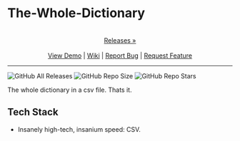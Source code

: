 
# The-Whole-Dictionary

<p align="center">
  <p align="center">
    <br />
    <a href="https://github.com/ScorchChamp/The-Whole-Dictionary/releases/">Releases &#187;</a>
    <br />
    <br />
    <a href="https://github.com/ScorchChamp/The-Whole-Dictionary">View Demo</a> |
    <a href="https://github.com/ScorchChamp/The-Whole-Dictionary/wiki">Wiki</a> |
    <a href="https://github.com/ScorchChamp/The-Whole-Dictionary/issues">Report Bug</a> |
    <a href="https://github.com/ScorchChamp/The-Whole-Dictionary/issues">Request Feature</a>
  </p>
</p>


-------------
![GitHub All Releases](https://img.shields.io/github/downloads/ScorchChamp/The-Whole-Dictionary/total?style=for-the-badge)
![GitHub Repo Size](https://img.shields.io/github/repo-size/ScorchChamp/The-Whole-Dictionary?style=for-the-badge)
![GitHub Repo Stars](https://img.shields.io/github/stars/ScorchChamp/The-Whole-Dictionary?style=for-the-badge)



The whole dictionary in a csv file. Thats it.

## Tech Stack

- Insanely high-tech, insanium speed: CSV.


<!--This file was generated via https://github.com/ScorchChamp/README.md-generator Credits to: ScorchChamp-->
        
